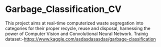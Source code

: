 # Garbage_Classification_CV
This project aims at real-time computerized waste segregation into categories for their proper recycle, reuse and disposal, harnessing the power of Computer Vision and Convolutional Neural Network.
Trainig dataset:-https://www.kaggle.com/asdasdasasdas/garbage-classification
